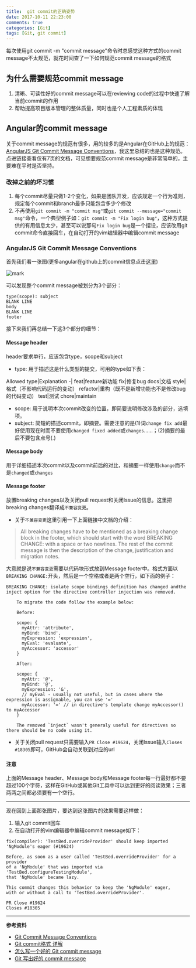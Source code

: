 ```yaml
---
title:	git commit的正确姿势
date: 2017-10-11 22:23:00
comments: true
categories: [Git]
tags: [Git, git commit]
---
```


每次使用git commit -m "commit message"命令时总感觉这种方式的commit message不太规范，就花时间查了一下如何规范commit message的格式

<!-- more -->

## 为什么需要规范commit message

1. 清晰、可读性好的commit message可以在reviewing code的过程中快速了解当前commit的作用
2. 帮助提高项目版本管理的整体质量，同时也是个人工程素质的体现

## Angular的commit message

关于commit message的规范有很多，用的较多的是Angular在GitHub上的规范：[AngularJS Git Commit Message Conventions](https://docs.google.com/document/d/1QrDFcIiPjSLDn3EL15IJygNPiHORgU1_OOAqWjiDU5Y/edit#)，我这里总结的也是这种规范。点进链接查看仅有7页的文档，可见想要规范commit message是非常简单的，主要难在平时是否坚持。

### 改掉之前的坏习惯

1. 每个commit尽量只做1-2个变化，如果是团队开发，应该规定一个行为准则，规定每个commit和branch最多只能包含多少个修改
2. 不再使用`git commit -m "commit msg"`或`git commit --message="commit msg"`命令，一个典型例子如：`git commit -m "Fix login bug"`，这种方式提供的有用信息太少，甚至可以说那句`Fix login bug`是一个摆设，应该改用git commit命令直接回车，在自动打开的vim编辑器中编辑commit message

### AngularJS Git Commit Message Conventions

首先我们看一张图(更多angular在github上的commit信息点击[这里](https://github.com/angular/angular/commits/master?before=8b571309ed3ddcaf0497da0d01823005a687e566+35))

![mark](http://imgblog.kuranado.com/blog/171011/151A2HLaAa.png)

可以发现整个commit message被划分为3个部分：
```
type(scope): subject
BLANK LINE
body
BLANK LINE
footer
```

接下来我们再总结一下这3个部分的细节：

#### Message header

header要求单行，应该包含type，scope和subject
- type: 用于描述这是什么类型的提交，可用的type如下表：

Allowed type|Explanation
-|
feat|feature新功能
fix|修复bug
docs|文档
style|格式（不影响代码运行的变动）
refactor|重构（既不是新增功能也不是修改bug的代码变动）
test|测试
chore|maintain

- scope: 用于说明本次commit改变的位置，即简要说明修改涉及的部分，选填项。
- subject: 简短的描述commit，即摘要。需要注意的是(1)词`change fix add`最好使用现在时而不要使用`changed fixed added`或`changes`......；(2)摘要的最后不要包含点号(.)

#### Message body

用于详细描述本次commit以及commit前后的对比，和摘要一样使用`change`而不是`changed`或`changes`

#### Message footer

放置breaking changes以及关闭pull request和关闭Issue的信息。这里把breaking changes翻译成`不兼容变更`。

- 关于`不兼容变更`这里引用一下上面链接中文档的介绍：
> All breaking changes have to be mentioned as a breaking change block in the footer, which should start with the word BREAKING CHANGE: with a space or two newlines. The rest of the commit message is then the description of the change, justification and migration notes. 

大意就是说`不兼容变更`需要以代码块形式放到Message footer中。格式方面以`BREAKING CHANGE:`开头，然后是一个空格或者是两个空行，如下面的例子：

```
BREAKING CHANGE: isolate scope bindings definition has changed andthe inject option for the directive controller injection was removed.
    
    To migrate the code follow the example below:
    
    Before:
    
    scope: {
      myAttr: 'attribute',
      myBind: 'bind',
      myExpression: 'expression',
      myEval: 'evaluate',
      myAccessor: 'accessor'
    }
    
    After:
    
    scope: {
      myAttr: '@',
      myBind: '@',
      myExpression: '&',
      // myEval - usually not useful, but in cases where the expression is assignable, you can use '='
      myAccessor: '=' // in directive's template change myAccessor() to myAccessor
    }
    
    The removed `inject` wasn't generaly useful for directives so there should be no code using it.
```

- 关于关闭pull request只需要输入`PR Close #19624`，关闭Issue输入`Closes #18305`即可，GitHub会自动关联到对应的url

#### 注意

上面的Message header、Message body和Message footer每一行最好都不要超过100个字符，这样在GitHub或其他Git工具中可以达到更好的阅读效果；三者两两之间都必须要有一个空行。

<hr>

现在回到上面那张图片，要达到这张图片的效果需要这样做：
1. 输入git commit回车
2. 在自动打开的vim编辑器中编辑commit message如下：

```
fix(compiler): 'TestBed.overrideProvider' should keep imported 'NgModule's eager (#19624)

Before, as soon as a user called 'TestBed.overrideProvider' for a provider
of a 'NgModule' that was imported via 'TestBed.configureTestingModule',
that 'NgModule' became lazy.

This commit changes this behavior to keep the 'NgModule' eager,
with or without a call to 'TestBed.overrideProvider'.

PR Close #19624
Closes #18305
```

<hr>

**参考资料**

- [Git Commit Message Conventions](https://docs.google.com/document/d/1QrDFcIiPjSLDn3EL15IJygNPiHORgU1_OOAqWjiDU5Y/edit#)
- [Git commit格式 详解](http://blog.csdn.net/u013803262/article/details/63253335)
- [怎么写一个好的 Git commit message](http://blog.csdn.net/simple_the_best/article/details/78188572)
- [Git 写出好的 commit message](https://ruby-china.org/topics/15737)
